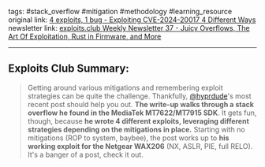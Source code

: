 tags: #stack_overflow #mitigation #methodology #learning_resource
original link: [4 exploits, 1 bug - Exploiting CVE-2024-20017 4 Different Ways](https://blog.coffinsec.com/0day/2024/08/30/exploiting-CVE-2024-20017-four-different-ways.html?ref=blog.exploits.club)
newsletter link:  [exploits.club Weekly Newsletter 37 - Juicy Overflows, The Art Of Exploitation, Rust in Firmware, and More](https://blog.exploits.club/exploits-club-weekly-newsletter-37-juicy-overflows-the-art-of-exploitation-rust-in-firmware-and-more/)
 

---
## Exploits Club Summary:
> Getting around various mitigations and remembering exploit strategies can be quite the challenge. Thankfully, [@hyprdude](https://x.com/hyprdude?ref=blog.exploits.club)'s most recent post should help you out. **The write-up walks through a stack overflow he found in the MediaTek MT7622/MT7915 SDK**. It gets fun, though, because **he wrote 4 different exploits, leveraging different strategies depending on the mitigations in place.** Starting with no mitigations (ROP to system, baybee), the post works up to **his working exploit for the Netgear WAX206** (NX, ASLR, PIE, full RELO). It's a banger of a post, check it out.
